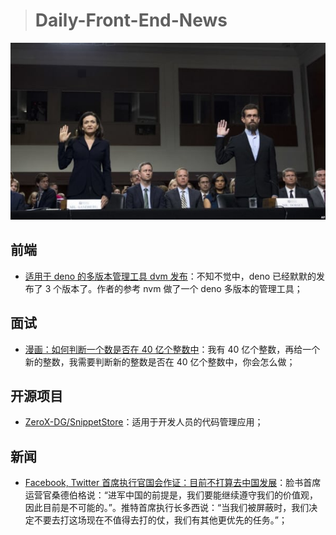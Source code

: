 > # Daily-Front-End-News

[![cover][img]][link]

[img]: https://github.com/fengshangwuqi/Daily-Front-End-News/blob/master/history/2018/09/07/us-congress-social-media-china-market.jpg "Facebook, Twitter 首席执行官国会作证：目前不打算去中国发展"
[link]: https://www.voachinese.com/a/us-congress-social-media-china-market-20180905/4559869.html?utm_source=dlvr.it&utm_medium=twitter

## 前端

- [适用于 deno 的多版本管理工具 dvm 发布](https://cnodejs.org/topic/5b8f85dc4cdb88f72f5a90ab)：不知不觉中，deno 已经默默的发布了 3 个版本了。作者的参考 nvm 做了一个 deno 多版本的管理工具；

## 面试

- [漫画：如何判断一个数是否在 40 亿个整数中](https://mp.weixin.qq.com/s/XC7Wpc5ZdvcT_7h3I956RQ)：我有 40 亿个整数，再给一个新的整数，我需要判断新的整数是否在 40 亿个整数中，你会怎么做；

## 开源项目

- [ZeroX-DG/SnippetStore](https://github.com/ZeroX-DG/SnippetStore)：适用于开发人员的代码管理应用；

## 新闻

- [Facebook, Twitter 首席执行官国会作证：目前不打算去中国发展](https://www.voachinese.com/a/us-congress-social-media-china-market-20180905/4559869.html?utm_source=dlvr.it&utm_medium=twitter)：脸书首席运营官桑德伯格说：“进军中国的前提是，我们要能继续遵守我们的价值观，因此目前是不可能的。”。推特首席执行长多西说：“当我们被屏蔽时，我们决定不要去打这场现在不值得去打的仗，我们有其他更优先的任务。”；
